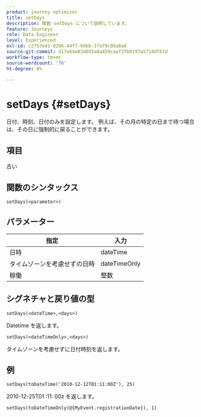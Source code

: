 ```yaml
---
product: journey optimizer
title: setDays
description: 関数 setDays について説明しています。
feature: Journeys
role: Data Engineer
level: Experienced
exl-id: c2757e41-8206-44f7-9dbb-1fa79c0ba6e6
source-git-commit: d17e64e03d093a8a459caef2fb0197a5710dfb7d
workflow-type: tm+mt
source-wordcount: '76'
ht-degree: 0%

---
```


# setDays {#setDays}

日付、時刻、日付のみを設定します。 例えば、その月の特定の日まで待つ場合は、その日に強制的に戻ることができます。

## 項目

古い

## 関数のシンタックス

`setDays(<parameter>)`

## パラメーター

| 指定 | 入力 |
|--- |--- |
| 日時 | dateTime |
| タイムゾーンを考慮せずの日時 | dateTimeOnly |
| 稼働 | 整数 |

## シグネチャと戻り値の型

`setDays(<dateTime>,<days>)`

Datetime を返します。

`setDays(<dateTimeOnly>,<days>)`

タイムゾーンを考慮せずに日付時刻を返します。

## 例

`setDays(toDateTime('2010-12-12T01:11:00Z'), 25)`

2010-12-25T01 :11: 00z を返します。

`setDays(toDateTimeOnly(@{MyEvent.registrationDate}), 1)`
